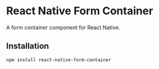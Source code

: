 # React Native Form Container

A form container component for React Native.

## Installation

```sh
npm install react-native-form-container
```
